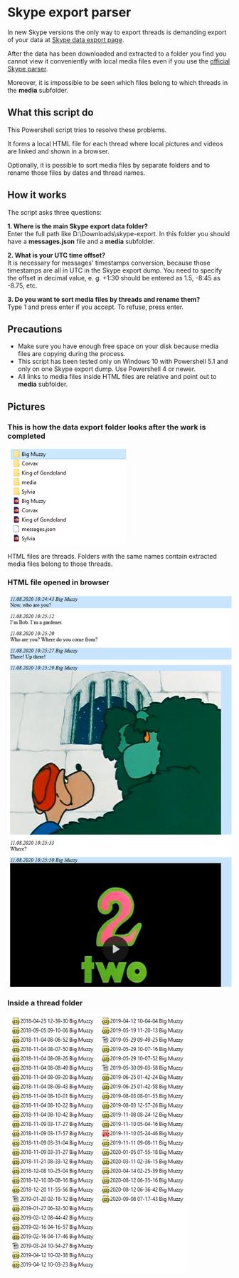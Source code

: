 # Skype export parser

In new Skype versions the only way to export threads is demanding export of your data at [Skype data export page](https://secure.skype.com/en/data-export).

After the data has been downloaded and extracted to a folder you find you cannot view it conveniently with local media files even if you use the [official Skype parser](https://go.skype.com/skype-parser).

Moreover, it is impossible to be seen which files belong to which threads in the **media** subfolder.

## What this script do
This Powershell script tries to resolve these problems.

It forms a local HTML file for each thread where local pictures and videos are linked and shown in a browser.

Optionally, it is possible to sort media files by separate folders and to rename those files by dates and thread names.

## How it works
The script asks three questions:

**1. Where is the main Skype export data folder?**<br>
Enter the full path like D:\Downloads\skype-export. In this folder you should have a **messages.json** file and a **media** subfolder.

**2. What is your UTC time offset?**<br>
It is necessary for messages' timestamps conversion, because those timestamps are all in UTC in the Skype export dump. You need to specify the offset in decimal value, e. g. +1:30 should be entered as 1.5, -8:45 as -8.75, etc.

**3. Do you want to sort media files by threads and rename them?**<br>
Type 1 and press enter if you accept. To refuse, press enter.

## Precautions
- Make sure you have enough free space on your disk because media files are copying during the process.
- This script has been tested only on Windows 10 with Powershell 5.1 and only on one Skype export dump. Use Powershell 4 or newer.
- All links to media files inside HTML files are relative and point out to **media** subfolder.

## Pictures
### This is how the data export folder looks after the work is completed
![pic1](https://github.com/v-bulynkin/skype-export-parser/blob/main/pics/skype-export-parser1.png)<br>

HTML files are threads. Folders with the same names contain extracted media files belong to those threads.

### HTML file opened in browser
![pic2](https://github.com/v-bulynkin/skype-export-parser/blob/main/pics/skype-export-parser2.png)

### Inside a thread folder
![pic3](https://github.com/v-bulynkin/skype-export-parser/blob/main/pics/skype-export-parser3.png)

